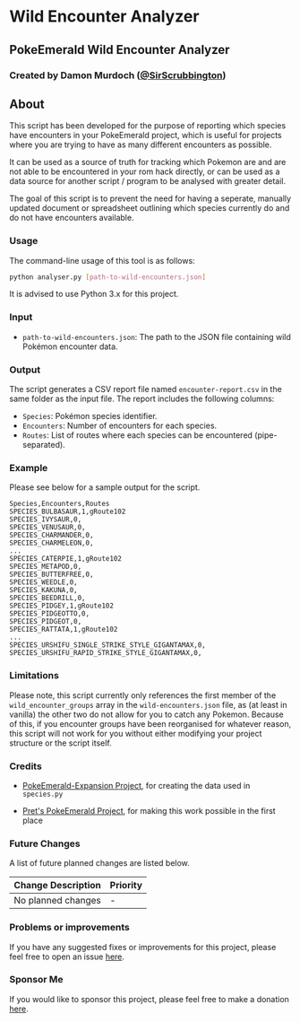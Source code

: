 # Wild Encounter Analyzer
## PokeEmerald Wild Encounter Analyzer
### Created by Damon Murdoch ([@SirScrubbington](https://twitter.com/SirScrubbington))

## About

This script has been developed for the purpose of reporting
which species have encounters in your PokeEmerald project,
which is useful for projects where you are trying to have
as many different encounters as possible. 

It can be used as a source of truth for tracking which 
Pokemon are and are not able to be encountered in your
rom hack directly, or can be used as a data source for
another script / program to be analysed with greater 
detail. 

The goal of this script is to prevent the need for having 
a seperate, manually updated document or spreadsheet 
outlining which species currently do and do not have
encounters available.

### Usage

The command-line usage of this tool is as follows:

```bash
python analyser.py [path-to-wild-encounters.json]
```

It is advised to use Python 3.x for this project.

### Input

- `path-to-wild-encounters.json`: The path to the JSON file containing wild Pokémon encounter data.

### Output

The script generates a CSV report file named `encounter-report.csv` in the same folder as the input file. The report includes the following columns:

- `Species`: Pokémon species identifier.
- `Encounters`: Number of encounters for each species.
- `Routes`: List of routes where each species can be encountered (pipe-separated).

### Example

Please see below for a sample output for the script.

```csv
Species,Encounters,Routes
SPECIES_BULBASAUR,1,gRoute102
SPECIES_IVYSAUR,0,
SPECIES_VENUSAUR,0,
SPECIES_CHARMANDER,0,
SPECIES_CHARMELEON,0,
...
SPECIES_CATERPIE,1,gRoute102
SPECIES_METAPOD,0,
SPECIES_BUTTERFREE,0,
SPECIES_WEEDLE,0,
SPECIES_KAKUNA,0,
SPECIES_BEEDRILL,0,
SPECIES_PIDGEY,1,gRoute102
SPECIES_PIDGEOTTO,0,
SPECIES_PIDGEOT,0,
SPECIES_RATTATA,1,gRoute102
...
SPECIES_URSHIFU_SINGLE_STRIKE_STYLE_GIGANTAMAX,0,
SPECIES_URSHIFU_RAPID_STRIKE_STYLE_GIGANTAMAX,0,
```

### Limitations

Please note, this script currently only references
the first member of the `wild_encounter_groups` array
in the `wild-encounters.json` file, as (at least in 
vanilla) the other two do not allow for you to catch 
any Pokemon. Because of this, if you encounter groups
have been reorganised for whatever reason, this script
will not work for you without either modifying your
project structure or the script itself.

### Credits

* [PokeEmerald-Expansion Project](https://github.com/rh-hideout/pokeemerald-expansion), for creating the data used in `species.py`

* [Pret's PokeEmerald Project](https://github.com/pret/pokeemerald), for making this work possible in the first place

### Future Changes
A list of future planned changes are listed below.

| Change Description | Priority |
| ------------------ | -------- | 
| No planned changes | -        |

### Problems or improvements
If you have any suggested fixes or improvements for this project, please 
feel free to open an issue [here](../../issues).

### Sponsor Me
If you would like to sponsor this project, please feel free to 
make a donation [here](https://www.paypal.com/paypalme/sirsc).